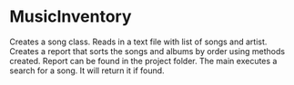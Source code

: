 # MusicInventory
Creates a song class. 
Reads in a text file with list of songs and artist.
Creates a report that sorts the songs and albums by order using methods created. 
Report can be found in the project folder.
The main executes a search for a song. It will return it if found.
